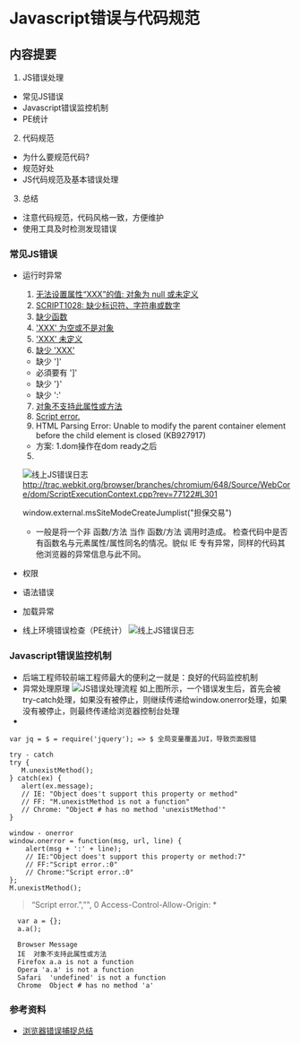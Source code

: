Javascript错误与代码规范
========================


## 内容提要
 1. JS错误处理
   - 常见JS错误
   - Javascript错误监控机制
   - PE统计

 2. 代码规范
   - 为什么要规范代码?
   - 规范好处
   - JS代码规范及基本错误处理

 3. 总结
  - 注意代码规范，代码风格一致，方便维护
  - 使用工具及时检测发现错误


### 常见JS错误
  * 运行时异常
    1. [无法设置属性“XXX”的值: 对象为 null 或未定义](demo/1.html)
    2. [SCRIPT1028: 缺少标识符、字符串或数字](demo/2.html)
    3. [缺少函数](demo/3.html)
    4. ['XXX' 为空或不是对象](demo/4.html)
    5. ['XXX' 未定义](demo/5.html)
    6. [缺少 'XXX'](demo/6.html)
      - 缺少 ']'
      - 必須要有 ']'
      - 缺少 '}'
      - 缺少 ':'
    7. [对象不支持此属性或方法](demo/7.html)
    7. [Script error.](demo/7.html)
    8. HTML Parsing Error: Unable to modify the parent container element before the child element is closed (KB927917)
      - 方案: 1.dom操作在dom ready之后
    5. 
      ![线上JS错误日志][script-error]
      http://trac.webkit.org/browser/branches/chromium/648/Source/WebCore/dom/ScriptExecutionContext.cpp?rev=77122#L301

      window.external.msSiteModeCreateJumplist("担保交易")

      - 一般是将一个非 函数/方法 当作 函数/方法 调用时造成。 检查代码中是否有函数名与元素属性/属性同名的情况。貌似 IE 专有异常，同样的代码其他浏览器的异常信息与此不同。
  * 权限
  * 语法错误
  * 加载异常
  * 线上环境错误检查（PE统计） 
  ![线上JS错误日志][js-error]





### Javascript错误监控机制
  - 后端工程师较前端工程师最大的便利之一就是：良好的代码监控机制
  - 异常处理原理
    ![JS错误处理流程][error-flow]
    如上图所示，一个错误发生后，首先会被try-catch处理，如果没有被停止，则继续传递给window.onerror处理，如果没有被停止，则最终传递给浏览器控制台处理
  -


```
var jq = $ = require('jquery'); => $ 全局变量覆盖JUI，导致页面报错
```


 ```
 try - catch
 try {
    M.unexistMethod();
} catch(ex) {
    alert(ex.message);
    // IE: "Object does't support this property or method"
    // FF: "M.unexistMethod is not a function"
    // Chrome: "Object # has no method 'unexistMethod'"
}
```

```
window - onerror
window.onerror = function(msg, url, line) {
    alert(msg + ':' + line);
    // IE:"Object does't support this property or method:7"
    // FF:"Script error.:0"
    // Chrome:"Script error.:0"
};
M.unexistMethod();
```




>“Script error.”,”", 0
> Access-Control-Allow-Origin: *







```
  var a = {};
  a.a();
  
  Browser Message
  IE  对象不支持此属性或方法
  Firefox a.a is not a function
  Opera 'a.a' is not a function
  Safari  'undefined' is not a function
  Chrome  Object # has no method 'a'
```




### 参考资料
  * [浏览器错误捕捉总结][js-browser-error]

[js-browser-error]: https://gist.github.com/neekey/4371159
[error-flow]: error/error-flow.jpg
[window-error]: https://gist.github.com/neekey/4371159
[js-error]: error/error.png
[script-error]: error/script-error.jpg
